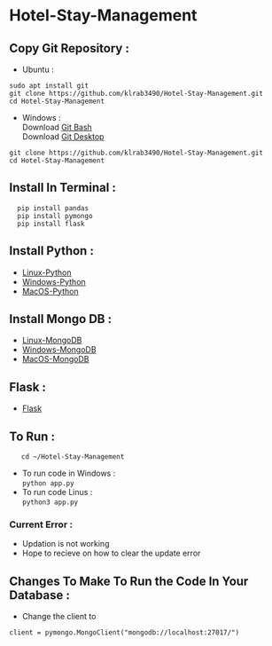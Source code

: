 # Hotel-Stay-Management

## Copy Git Repository :

- Ubuntu : 
```
sudo apt install git
git clone https://github.com/klrab3490/Hotel-Stay-Management.git
cd Hotel-Stay-Management
```
- Windows : \
  Download [Git Bash](https://git-scm.com/download/win)\
  Download [Git Desktop](https://central.github.com/deployments/desktop/desktop/latest/win32)
```
git clone https://github.com/klrab3490/Hotel-Stay-Management.git
cd Hotel-Stay-Management
```

## Install In Terminal :
```
  pip install pandas
  pip install pymongo
  pip install flask
```
## Install Python :

- [Linux-Python](https://www.python.org/downloads/source/)
- [Windows-Python](https://www.python.org/downloads/windows/)
- [MacOS-Python](https://www.python.org/downloads/macos/)

## Install Mongo DB : 

- [Linux-MongoDB](https://wiki.crowncloud.net/How_To_Install_Duf_On_Ubuntu_22_04?How_to_Install_Latest_MongoDB_on_Ubuntu_22_04)
- [Windows-MongoDB](https://www.mongodb.com/docs/manual/tutorial/install-mongodb-on-windows/)
- [MacOS-MongoDB](https://www.mongodb.com/docs/manual/tutorial/install-mongodb-on-os-x/)

## Flask :

- [Flask](https://flask.palletsprojects.com/en/2.2.x/installation/)

## To Run :
```
   cd ~/Hotel-Stay-Management
```
- To run code in Windows : \
```python app.py```
- To run code Linus :  \
```python3 app.py ```


### Current Error :

- Updation is not working
- Hope to recieve on how to clear the update error

## Changes To Make To Run the Code In Your Database :

- Change the client to
```
client = pymongo.MongoClient("mongodb://localhost:27017/")
```